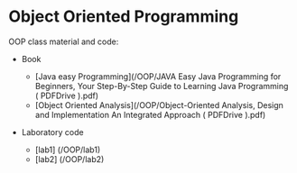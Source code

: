 # Object Oriented Programming 

OOP class material and code:

- Book
   - [Java easy Programming](/OOP/JAVA Easy Java Programming for Beginners, Your Step-By-Step Guide to Learning Java Programming ( PDFDrive ).pdf)
   - [Object Oriented Analysis](/OOP/Object-Oriented Analysis, Design and Implementation An Integrated Approach ( PDFDrive ).pdf) 

- Laboratory code
  	- [lab1] (/OOP/lab1)
  	- [lab2] (/OOP/lab2)